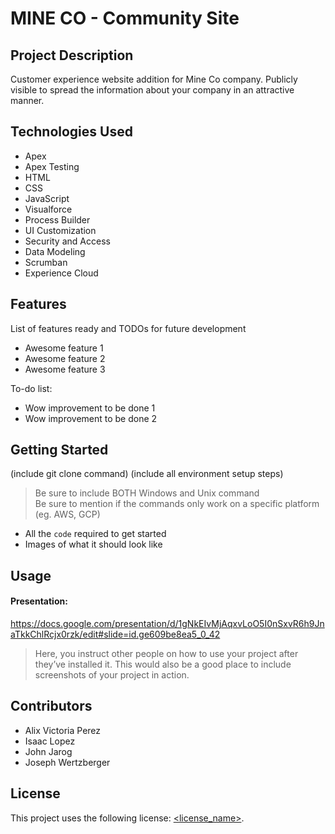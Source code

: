 # MINE CO - Community Site  

## Project Description

Customer experience website addition for Mine Co company.
Publicly visible to spread the information about your company in an attractive manner.

## Technologies Used

* Apex
* Apex Testing
* HTML
* CSS
* JavaScript
* Visualforce
* Process Builder
* UI Customization
* Security and Access
* Data Modeling
* Scrumban
* Experience Cloud

## Features

List of features ready and TODOs for future development
* Awesome feature 1
* Awesome feature 2
* Awesome feature 3

To-do list:
* Wow improvement to be done 1
* Wow improvement to be done 2

## Getting Started
   
(include git clone command)
(include all environment setup steps)

> Be sure to include BOTH Windows and Unix command  
> Be sure to mention if the commands only work on a specific platform (eg. AWS, GCP)

- All the `code` required to get started
- Images of what it should look like

## Usage

#### Presentation: 
https://docs.google.com/presentation/d/1gNkEIvMjAqxvLoO5I0nSxvR6h9JnaTkkChlRcjx0rzk/edit#slide=id.ge609be8ea5_0_42

> Here, you instruct other people on how to use your project after they’ve installed it. This would also be a good place to include screenshots of your project in action.

## Contributors

* Alix Victoria Perez
* Isaac Lopez
* John Jarog
* Joseph Wertzberger 

## License

This project uses the following license: [<license_name>](<link>).
